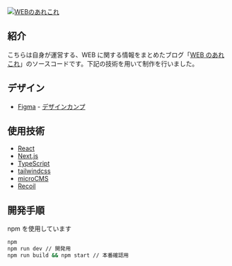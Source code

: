 [![WEBのあれこれ](https://www.xn--l8j8a4kb.website/img/ogp.jpg)](https://www.xn--l8j8a4kb.website/)

## 紹介

こちらは自身が運営する、WEB に関する情報をまとめたブログ「[WEB のあれこれ](https://www.xn--l8j8a4kb.website/)」のソースコードです。下記の技術を用いて制作を行いました。

## デザイン

- [Figma](https://www.figma.com/ja/) - [デザインカンプ](https://www.figma.com/file/Cc4uobiSkjHLyhIKX04n6E/Web_no_arekore?type=design&node-id=340%3A242&t=eEVmCF7QeJHdxdFw-1)

## 使用技術

- [React](https://ja.reactjs.org/)
- [Next.js](https://nextjs.org/)
- [TypeScript](https://www.typescriptlang.org/)
- [tailwindcss](https://tailwindcss.com/)
- [microCMS](https://microcms.io/)
- [Recoil](https://recoiljs.org/)

## 開発手順

npm を使用しています

```bash
npm
npm run dev // 開発用
npm run build && npm start // 本番確認用
```
